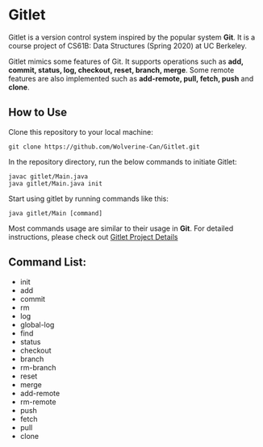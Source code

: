 # Gitlet
Gitlet is a version control system inspired by the popular system **Git**. It is a course project of CS61B: Data Structures (Spring 2020) at UC Berkeley.

Gitlet mimics some features of Git. It supports operations such as **add, commit, status, log, checkout, reset, branch, merge**. Some remote features are also implemented such as **add-remote, pull, fetch, push** and **clone**.

## How to Use
Clone this repository to your local machine:
```
git clone https://github.com/Wolverine-Can/Gitlet.git
```
In the repository directory, run the below commands to initiate Gitlet:
```
javac gitlet/Main.java
java gitlet/Main.java init
```
Start using gitlet by running commands like this:
```
java gitlet/Main [command]
```
Most commands usage are similar to their usage in **Git**. For detailed instructions, please check out [Gitlet Project Details](https://inst.eecs.berkeley.edu/~cs61b/sp20/materials/proj/proj3/)

## Command List:
- init
- add
- commit
- rm
- log
- global-log
- find
- status
- checkout
- branch
- rm-branch
- reset
- merge
- add-remote
- rm-remote
- push
- fetch
- pull
- clone
